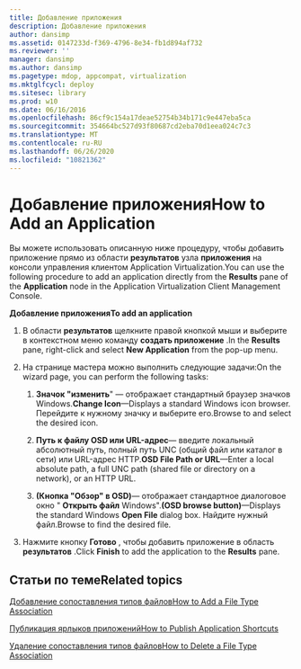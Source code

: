 ```yaml
---
title: Добавление приложения
description: Добавление приложения
author: dansimp
ms.assetid: 0147233d-f369-4796-8e34-fb1d894af732
ms.reviewer: ''
manager: dansimp
ms.author: dansimp
ms.pagetype: mdop, appcompat, virtualization
ms.mktglfcycl: deploy
ms.sitesec: library
ms.prod: w10
ms.date: 06/16/2016
ms.openlocfilehash: 86cf9c154a17deae52754b34b171c9e447eba5ca
ms.sourcegitcommit: 354664bc527d93f80687cd2eba70d1eea024c7c3
ms.translationtype: MT
ms.contentlocale: ru-RU
ms.lasthandoff: 06/26/2020
ms.locfileid: "10821362"
---
```

# <span data-ttu-id="60562-103">Добавление приложения</span><span class="sxs-lookup"><span data-stu-id="60562-103">How to Add an Application</span></span>


<span data-ttu-id="60562-104">Вы можете использовать описанную ниже процедуру, чтобы добавить приложение прямо из области **результатов** узла **приложения** на консоли управления клиентом Application Virtualization.</span><span class="sxs-lookup"><span data-stu-id="60562-104">You can use the following procedure to add an application directly from the **Results** pane of the **Application** node in the Application Virtualization Client Management Console.</span></span>

**<span data-ttu-id="60562-105">Добавление приложения</span><span class="sxs-lookup"><span data-stu-id="60562-105">To add an application</span></span>**

1.  <span data-ttu-id="60562-106">В области **результатов** щелкните правой кнопкой мыши и выберите в контекстном меню команду **создать приложение** .</span><span class="sxs-lookup"><span data-stu-id="60562-106">In the **Results** pane, right-click and select **New Application** from the pop-up menu.</span></span>

2.  <span data-ttu-id="60562-107">На странице мастера можно выполнить следующие задачи:</span><span class="sxs-lookup"><span data-stu-id="60562-107">On the wizard page, you can perform the following tasks:</span></span>

    1.  <span data-ttu-id="60562-108">**Значок "изменить**" — отображает стандартный браузер значков Windows.</span><span class="sxs-lookup"><span data-stu-id="60562-108">**Change Icon**—Displays a standard Windows icon browser.</span></span> <span data-ttu-id="60562-109">Перейдите к нужному значку и выберите его.</span><span class="sxs-lookup"><span data-stu-id="60562-109">Browse to and select the desired icon.</span></span>

    2.  <span data-ttu-id="60562-110">**Путь к файлу OSD или URL-адрес**— введите локальный абсолютный путь, полный путь UNC (общий файл или каталог в сети) или URL-адрес HTTP.</span><span class="sxs-lookup"><span data-stu-id="60562-110">**OSD File Path or URL**—Enter a local absolute path, a full UNC path (shared file or directory on a network), or an HTTP URL.</span></span>

    3.  <span data-ttu-id="60562-111">**(Кнопка "Обзор" в OSD)**— отображает стандартное диалоговое окно " **Открыть файл** Windows".</span><span class="sxs-lookup"><span data-stu-id="60562-111">**(OSD browse button)**—Displays the standard Windows **Open File** dialog box.</span></span> <span data-ttu-id="60562-112">Найдите нужный файл.</span><span class="sxs-lookup"><span data-stu-id="60562-112">Browse to find the desired file.</span></span>

3.  <span data-ttu-id="60562-113">Нажмите кнопку **Готово** , чтобы добавить приложение в область **результатов** .</span><span class="sxs-lookup"><span data-stu-id="60562-113">Click **Finish** to add the application to the **Results** pane.</span></span>

## <span data-ttu-id="60562-114">Статьи по теме</span><span class="sxs-lookup"><span data-stu-id="60562-114">Related topics</span></span>


[<span data-ttu-id="60562-115">Добавление сопоставления типов файлов</span><span class="sxs-lookup"><span data-stu-id="60562-115">How to Add a File Type Association</span></span>](how-to-add-a-file-type-association.md)

[<span data-ttu-id="60562-116">Публикация ярлыков приложений</span><span class="sxs-lookup"><span data-stu-id="60562-116">How to Publish Application Shortcuts</span></span>](how-to-publish-application-shortcuts.md)

[<span data-ttu-id="60562-117">Удаление сопоставления типов файлов</span><span class="sxs-lookup"><span data-stu-id="60562-117">How to Delete a File Type Association</span></span>](how-to-delete-a-file-type-association.md)

 

 





